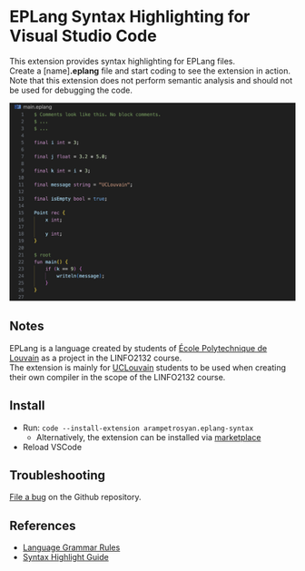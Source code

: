 # EPLang Syntax Highlighting for Visual Studio Code

This extension provides syntax highlighting for EPLang files. <br>
Create a [name]**.eplang** file and start coding to see the extension in action. <br>
Note that this extension does not perform semantic analysis and should not be used for debugging the code.

![Highlighted Code Demo](images/highlighted_code.png)

## Notes

EPLang is a language created by students of [École Polytechnique de Louvain](https://www.uclouvain.be/fr/facultes/epl) as a project in the LINFO2132 course. <br>
The extension is mainly for [UCLouvain](https://www.uclouvain.be/fr) students to be used when creating their own compiler in the scope of the LINFO2132 course.

## Install

- Run: `code --install-extension arampetrosyan.eplang-syntax`
  - Alternatively, the extension can be installed via [marketplace](https://marketplace.visualstudio.com/items?itemName=arampetrosyan.eplang-syntax)
- Reload VSCode

## Troubleshooting

[File a bug](https://github.com/arampetrosyann/eplang-syntax-vscode/issues/new) on the Github repository.

## References

- [Language Grammar Rules](https://macromates.com/manual/en/language_grammars)
- [Syntax Highlight Guide](https://code.visualstudio.com/api/language-extensions/syntax-highlight-guide)

<!--

## Working with Markdown
You can author your README using Visual Studio Code. Here are some useful editor keyboard shortcuts:

- Split the editor (`Cmd+\` on macOS or `Ctrl+\` on Windows and Linux).
- Toggle preview (`Shift+Cmd+V` on macOS or `Shift+Ctrl+V` on Windows and Linux).
- Press `Ctrl+Space` (Windows, Linux, macOS) to see a list of Markdown snippets.

## For more information

- [Visual Studio Code's Markdown Support](http://code.visualstudio.com/docs/languages/markdown)
- [Markdown Syntax Reference](https://help.github.com/articles/markdown-basics/)

-->
